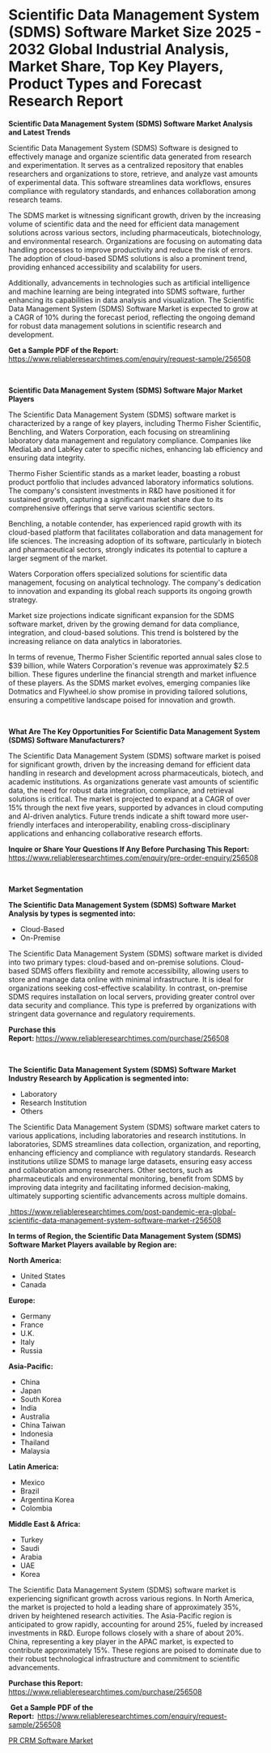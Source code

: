<p><h1>Scientific Data Management System (SDMS) Software Market Size 2025 - 2032 Global Industrial Analysis, Market Share, Top Key Players, Product Types and Forecast Research Report</h1></p><p><strong>Scientific Data Management System (SDMS) Software Market Analysis and Latest Trends</strong></p>
<p><p>Scientific Data Management System (SDMS) Software is designed to effectively manage and organize scientific data generated from research and experimentation. It serves as a centralized repository that enables researchers and organizations to store, retrieve, and analyze vast amounts of experimental data. This software streamlines data workflows, ensures compliance with regulatory standards, and enhances collaboration among research teams.</p><p>The SDMS market is witnessing significant growth, driven by the increasing volume of scientific data and the need for efficient data management solutions across various sectors, including pharmaceuticals, biotechnology, and environmental research. Organizations are focusing on automating data handling processes to improve productivity and reduce the risk of errors. The adoption of cloud-based SDMS solutions is also a prominent trend, providing enhanced accessibility and scalability for users.</p><p>Additionally, advancements in technologies such as artificial intelligence and machine learning are being integrated into SDMS software, further enhancing its capabilities in data analysis and visualization. The Scientific Data Management System (SDMS) Software Market is expected to grow at a CAGR of 10% during the forecast period, reflecting the ongoing demand for robust data management solutions in scientific research and development.</p></p>
<p><strong>Get a Sample PDF of the Report:&nbsp;</strong> <a href="https://www.reliableresearchtimes.com/enquiry/request-sample/256508?utm_campaign=2717&utm_medium=2&utm_source=Github&utm_content=ia&utm_term=30032025&utm_id=scientific-data-management-system-sdms-software">https://www.reliableresearchtimes.com/enquiry/request-sample/256508</a></p>
<p>&nbsp;</p>
<p><strong>Scientific Data Management System (SDMS) Software Major Market Players</strong></p>
<p><p>The Scientific Data Management System (SDMS) software market is characterized by a range of key players, including Thermo Fisher Scientific, Benchling, and Waters Corporation, each focusing on streamlining laboratory data management and regulatory compliance. Companies like MediaLab and LabKey cater to specific niches, enhancing lab efficiency and ensuring data integrity.</p><p>Thermo Fisher Scientific stands as a market leader, boasting a robust product portfolio that includes advanced laboratory informatics solutions. The company's consistent investments in R&D have positioned it for sustained growth, capturing a significant market share due to its comprehensive offerings that serve various scientific sectors.</p><p>Benchling, a notable contender, has experienced rapid growth with its cloud-based platform that facilitates collaboration and data management for life sciences. The increasing adoption of its software, particularly in biotech and pharmaceutical sectors, strongly indicates its potential to capture a larger segment of the market.</p><p>Waters Corporation offers specialized solutions for scientific data management, focusing on analytical technology. The company's dedication to innovation and expanding its global reach supports its ongoing growth strategy.</p><p>Market size projections indicate significant expansion for the SDMS software market, driven by the growing demand for data compliance, integration, and cloud-based solutions. This trend is bolstered by the increasing reliance on data analytics in laboratories.</p><p>In terms of revenue, Thermo Fisher Scientific reported annual sales close to $39 billion, while Waters Corporation's revenue was approximately $2.5 billion. These figures underline the financial strength and market influence of these players. As the SDMS market evolves, emerging companies like Dotmatics and Flywheel.io show promise in providing tailored solutions, ensuring a competitive landscape poised for innovation and growth.</p></p>
<p>&nbsp;</p>
<p><strong>What Are The Key Opportunities For Scientific Data Management System (SDMS) Software Manufacturers?</strong></p>
<p><p>The Scientific Data Management System (SDMS) software market is poised for significant growth, driven by the increasing demand for efficient data handling in research and development across pharmaceuticals, biotech, and academic institutions. As organizations generate vast amounts of scientific data, the need for robust data integration, compliance, and retrieval solutions is critical. The market is projected to expand at a CAGR of over 15% through the next five years, supported by advances in cloud computing and AI-driven analytics. Future trends indicate a shift toward more user-friendly interfaces and interoperability, enabling cross-disciplinary applications and enhancing collaborative research efforts.</p></p>
<p><strong>Inquire or Share Your Questions If Any Before Purchasing This Report:</strong> <a href="https://www.reliableresearchtimes.com/enquiry/pre-order-enquiry/256508?utm_campaign=2717&utm_medium=2&utm_source=Github&utm_content=ia&utm_term=30032025&utm_id=scientific-data-management-system-sdms-software">https://www.reliableresearchtimes.com/enquiry/pre-order-enquiry/256508</a></p>
<p>&nbsp;</p>
<p><strong>Market Segmentation</strong></p>
<p><strong>The Scientific Data Management System (SDMS) Software Market Analysis by types is segmented into:</strong></p>
<p><ul><li>Cloud-Based</li><li>On-Premise</li></ul></p>
<p><p>The Scientific Data Management System (SDMS) software market is divided into two primary types: cloud-based and on-premise solutions. Cloud-based SDMS offers flexibility and remote accessibility, allowing users to store and manage data online with minimal infrastructure. It is ideal for organizations seeking cost-effective scalability. In contrast, on-premise SDMS requires installation on local servers, providing greater control over data security and compliance. This type is preferred by organizations with stringent data governance and regulatory requirements.</p></p>
<p><strong>Purchase this Report:&nbsp;</strong><a href="https://www.reliableresearchtimes.com/purchase/256508?utm_campaign=2717&utm_medium=2&utm_source=Github&utm_content=ia&utm_term=30032025&utm_id=scientific-data-management-system-sdms-software">https://www.reliableresearchtimes.com/purchase/256508</a></p>
<p>&nbsp;</p>
<p><strong>The Scientific Data Management System (SDMS) Software Market Industry Research by Application is segmented into:</strong></p>
<p><ul><li>Laboratory</li><li>Research Institution</li><li>Others</li></ul></p>
<p><p>The Scientific Data Management System (SDMS) software market caters to various applications, including laboratories and research institutions. In laboratories, SDMS streamlines data collection, organization, and reporting, enhancing efficiency and compliance with regulatory standards. Research institutions utilize SDMS to manage large datasets, ensuring easy access and collaboration among researchers. Other sectors, such as pharmaceuticals and environmental monitoring, benefit from SDMS by improving data integrity and facilitating informed decision-making, ultimately supporting scientific advancements across multiple domains.</p></p>
<p><a href="https://www.reliableresearchtimes.com/post-pandemic-era-global-scientific-data-management-system-software-market-r256508?utm_campaign=2717&utm_medium=2&utm_source=Github&utm_content=ia&utm_term=30032025&utm_id=scientific-data-management-system-sdms-software">&nbsp;https://www.reliableresearchtimes.com/post-pandemic-era-global-scientific-data-management-system-software-market-r256508</a></p>
<p><strong>In terms of Region, the Scientific Data Management System (SDMS) Software Market Players available by Region are:</strong></p>
<p>
    <p> <strong> North America: </strong>
        <ul>
            <li>United States</li>
            <li>Canada</li>
        </ul>
        </p> 
    <p> <strong> Europe: </strong>
        <ul>
            <li>Germany</li>
            <li>France</li>
            <li>U.K.</li>
            <li>Italy</li>
            <li>Russia</li>
        </ul>
        </p> 
    <p> <strong> Asia-Pacific: </strong>
        <ul>
            <li>China</li>
            <li>Japan</li>
            <li>South Korea</li>
            <li>India</li>
            <li>Australia</li>
            <li>China Taiwan</li>
            <li>Indonesia</li>
            <li>Thailand</li>
            <li>Malaysia</li>
        </ul>
        </p> 
    <p> <strong> Latin America: </strong>
        <ul>
            <li>Mexico</li>
            <li>Brazil</li>
            <li>Argentina Korea</li>
            <li>Colombia</li>
        </ul>
        </p> 
    <p> <strong> Middle East & Africa: </strong>
        <ul>
            <li>Turkey</li>
            <li>Saudi</li>
            <li>Arabia</li>
            <li>UAE</li>
            <li>Korea</li>
        </ul>
    </p>
    </p>
<p><p>The Scientific Data Management System (SDMS) software market is experiencing significant growth across various regions. In North America, the market is projected to hold a leading share of approximately 35%, driven by heightened research activities. The Asia-Pacific region is anticipated to grow rapidly, accounting for around 25%, fueled by increased investments in R&D. Europe follows closely with a share of about 20%. China, representing a key player in the APAC market, is expected to contribute approximately 15%. These regions are poised to dominate due to their robust technological infrastructure and commitment to scientific advancements.</p></p>
<p><strong>Purchase this Report: </strong><a href="https://www.reliableresearchtimes.com/purchase/256508?utm_campaign=2717&utm_medium=2&utm_source=Github&utm_content=ia&utm_term=30032025&utm_id=scientific-data-management-system-sdms-software">https://www.reliableresearchtimes.com/purchase/256508</a></p>
<p>&nbsp;<strong>Get a Sample PDF of the Report:&nbsp;&nbsp;</strong><a href="https://www.reliableresearchtimes.com/enquiry/request-sample/256508?utm_campaign=2717&utm_medium=2&utm_source=Github&utm_content=ia&utm_term=30032025&utm_id=scientific-data-management-system-sdms-software">https://www.reliableresearchtimes.com/enquiry/request-sample/256508</a></p>
<p><strong></strong></p>
<p><p><a href="https://github.com/vjorelaclliv/Market-Research-Report-List-1/blob/main/pr-crm-software-market.md?utm_campaign=2717&utm_medium=2&utm_source=Github&utm_content=ia&utm_term=30032025&utm_id=scientific-data-management-system-sdms-software">PR CRM Software Market</a></p></p>